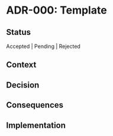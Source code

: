 # ADR-000: Template

## Status

Accepted | Pending | Rejected

## Context

## Decision

## Consequences

## Implementation

